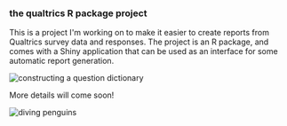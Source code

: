 ### the qualtrics R package project

This is a project I'm working on to make it easier to create reports from 
Qualtrics survey data and responses. The project is an R package, and 
comes with a Shiny application that can be used as an interface for 
some automatic report generation. 

![constructing a question dictionary](https://giant.gfycat.com/ThoughtfulCreamyKoalabear.gif)

More details will come soon!

![diving penguins](https://media.giphy.com/media/22zIpaS7fhqU/giphy.gif)
